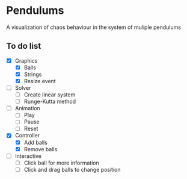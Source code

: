 # Pendulums

A visualization of chaos behaviour in the system of muliple pendulums

## To do list

- [x] Graphics
  - [x] Balls
  - [x] Strings
  - [x] Resize event
- [ ] Solver
  - [ ] Create linear system
  - [ ] Runge-Kutta method
- [ ] Animation
  - [ ] Play
  - [ ] Pause
  - [ ] Reset
- [x] Controller
  - [x] Add balls
  - [x] Remove balls
- [ ] Interactive
  - [ ] Click ball for more information
  - [ ] Click and drag balls to change position
